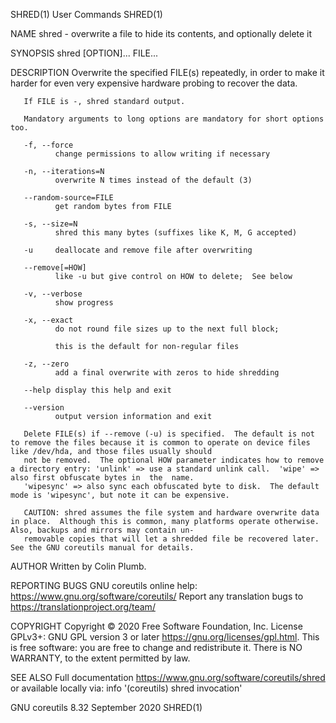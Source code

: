 SHRED(1)                                                                               User Commands                                                                              SHRED(1)

NAME
       shred - overwrite a file to hide its contents, and optionally delete it

SYNOPSIS
       shred [OPTION]... FILE...

DESCRIPTION
       Overwrite the specified FILE(s) repeatedly, in order to make it harder for even very expensive hardware probing to recover the data.

       If FILE is -, shred standard output.

       Mandatory arguments to long options are mandatory for short options too.

       -f, --force
              change permissions to allow writing if necessary

       -n, --iterations=N
              overwrite N times instead of the default (3)

       --random-source=FILE
              get random bytes from FILE

       -s, --size=N
              shred this many bytes (suffixes like K, M, G accepted)

       -u     deallocate and remove file after overwriting

       --remove[=HOW]
              like -u but give control on HOW to delete;  See below

       -v, --verbose
              show progress

       -x, --exact
              do not round file sizes up to the next full block;

              this is the default for non-regular files

       -z, --zero
              add a final overwrite with zeros to hide shredding

       --help display this help and exit

       --version
              output version information and exit

       Delete FILE(s) if --remove (-u) is specified.  The default is not to remove the files because it is common to operate on device files like /dev/hda, and those files usually should
       not be removed.  The optional HOW parameter indicates how to remove a directory entry: 'unlink' => use a standard unlink call.  'wipe' => also first obfuscate bytes in  the  name.
       'wipesync' => also sync each obfuscated byte to disk.  The default mode is 'wipesync', but note it can be expensive.

       CAUTION: shred assumes the file system and hardware overwrite data in place.  Although this is common, many platforms operate otherwise.  Also, backups and mirrors may contain un‐
       removable copies that will let a shredded file be recovered later.  See the GNU coreutils manual for details.

AUTHOR
       Written by Colin Plumb.

REPORTING BUGS
       GNU coreutils online help: <https://www.gnu.org/software/coreutils/>
       Report any translation bugs to <https://translationproject.org/team/>

COPYRIGHT
       Copyright © 2020 Free Software Foundation, Inc.  License GPLv3+: GNU GPL version 3 or later <https://gnu.org/licenses/gpl.html>.
       This is free software: you are free to change and redistribute it.  There is NO WARRANTY, to the extent permitted by law.

SEE ALSO
       Full documentation <https://www.gnu.org/software/coreutils/shred>
       or available locally via: info '(coreutils) shred invocation'

GNU coreutils 8.32                                                                    September 2020                                                                              SHRED(1)
